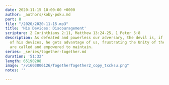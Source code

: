 ```yaml
---
date: 2020-11-15 10:00:00 +0000
author: _authors/koby-poku.md
part: 8
file: "/2020/2020-11-15.mp3"
title: 'His Devices: Discouragement'
scripture: 2 Corinthians 2:11, Matthew 13:24-25, 1 Peter 5:8
description: As defeated and powerless our adversary, the devil is, if we are ignorant
  of his devices, he gets advantage of us, frustrating the Unity of the Spirit we
  are called and empowered to maintain.
series: _series/together-together.md
duration: '51:32'
length: 65190208
image: "/v1603806126/TogetherTogether2_copy_txcksu.png"
notes: ''

---
```

